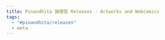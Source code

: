 ```yaml
---
title: Pinandhita 論理型 Releases - Artworks and Webcomics
tags:
  - "#pinandhita/releases"
  - meta
---
```

